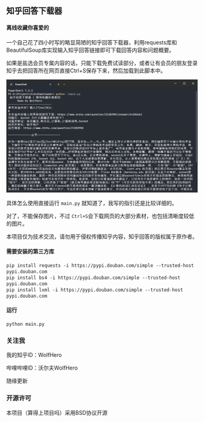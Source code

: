 ## 知乎回答下载器
#### 离线收藏你喜爱的

一个自己花了四小时写的略显简陋的知乎回答下载器，利用requests库和BeautifulSoup库实现输入知乎回答链接即可下载回答内容和问题概要。

如果是盐选会员专属内容的话，只能下载免费试读部分，或者让有会员的朋友登录知乎去把回答所在网页直接Ctrl+S保存下来，然后加载到此脚本中。

![](pic.png "在Windows Terminal中运行的截图")

具体怎么使用直接运行 `main.py` 就知道了，我写的指引还是比较详细的。

对了，不能保存图片，不过 `Ctrl+S`会下载网页的大部分素材，也包括清晰度较低的图片。

本项目仅为技术交流，请勿用于侵权传播知乎内容，知乎回答的版权属于原作者。

#### 需要安装的第三方库
```shell
pip install requests -i https://pypi.douban.com/simple --trusted-host pypi.douban.com
pip install bs4 -i https://pypi.douban.com/simple --trusted-host pypi.douban.com
pip install lxml -i https://pypi.douban.com/simple --trusted-host pypi.douban.com
```

#### 运行
```shell
python main.py
```

### 关注我
我的知乎ID：WolfHero

哔哩哔哩ID：沃尔夫WolfHero

随缘更新

### 开源许可
本项目（算得上项目吗）采用BSD协议开源